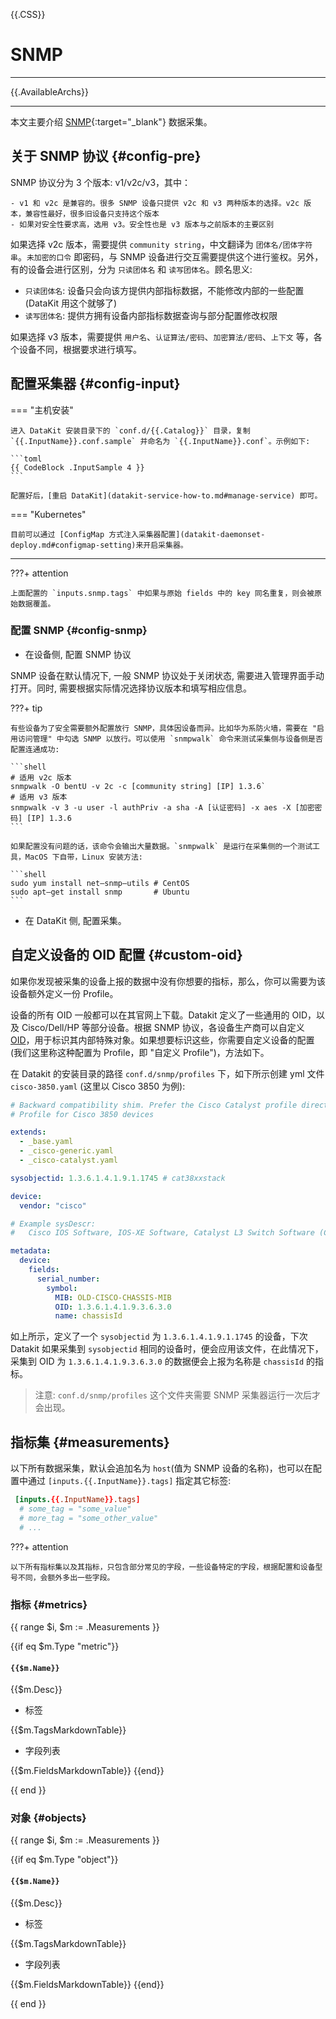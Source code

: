 {{.CSS}}
# SNMP
---

{{.AvailableArchs}}

---

本文主要介绍 [SNMP](https://en.wikipedia.org/wiki/Simple_Network_Management_Protocol){:target="_blank"} 数据采集。

## 关于 SNMP 协议 {#config-pre}

SNMP 协议分为 3 个版本: v1/v2c/v3，其中：

    - v1 和 v2c 是兼容的。很多 SNMP 设备只提供 v2c 和 v3 两种版本的选择。v2c 版本，兼容性最好，很多旧设备只支持这个版本
    - 如果对安全性要求高，选用 v3。安全性也是 v3 版本与之前版本的主要区别

如果选择 v2c 版本，需要提供 `community string`，中文翻译为 `团体名/团体字符串`。`未加密的口令` 即密码，与 SNMP 设备进行交互需要提供这个进行鉴权。另外，有的设备会进行区别，分为 `只读团体名` 和 `读写团体名`。顾名思义:

- `只读团体名`: 设备只会向该方提供内部指标数据，不能修改内部的一些配置(DataKit 用这个就够了)
- `读写团体名`: 提供方拥有设备内部指标数据查询与部分配置修改权限

如果选择 v3 版本，需要提供 `用户名`、`认证算法/密码`、`加密算法/密码`、`上下文` 等，各个设备不同，根据要求进行填写。

## 配置采集器 {#config-input}

=== "主机安装"

    进入 DataKit 安装目录下的 `conf.d/{{.Catalog}}` 目录，复制 `{{.InputName}}.conf.sample` 并命名为 `{{.InputName}}.conf`。示例如下: 
    
    ```toml
    {{ CodeBlock .InputSample 4 }}
    ```

    配置好后，[重启 DataKit](datakit-service-how-to.md#manage-service) 即可。

=== "Kubernetes"

    目前可以通过 [ConfigMap 方式注入采集器配置](datakit-daemonset-deploy.md#configmap-setting)来开启采集器。

---
    
???+ attention

    上面配置的 `inputs.snmp.tags` 中如果与原始 fields 中的 key 同名重复，则会被原始数据覆盖。


### 配置 SNMP {#config-snmp}

- 在设备侧, 配置 SNMP 协议

SNMP 设备在默认情况下, 一般 SNMP 协议处于关闭状态, 需要进入管理界面手动打开。同时, 需要根据实际情况选择协议版本和填写相应信息。

???+ tip

    有些设备为了安全需要额外配置放行 SNMP，具体因设备而异。比如华为系防火墙，需要在 "启用访问管理" 中勾选 SNMP 以放行。可以使用 `snmpwalk` 命令来测试采集侧与设备侧是否配置连通成功: 

    ```shell
    # 适用 v2c 版本
    snmpwalk -O bentU -v 2c -c [community string] [IP] 1.3.6` 
    # 适用 v3 版本
    snmpwalk -v 3 -u user -l authPriv -a sha -A [认证密码] -x aes -X [加密密码] [IP] 1.3.6 
    ```

    如果配置没有问题的话，该命令会输出大量数据。`snmpwalk` 是运行在采集侧的一个测试工具，MacOS 下自带，Linux 安装方法: 

    ```shell
    sudo yum install net–snmp–utils # CentOS
    sudo apt–get install snmp       # Ubuntu
    ```

- 在 DataKit 侧, 配置采集。

## 自定义设备的 OID 配置 {#custom-oid}

如果你发现被采集的设备上报的数据中没有你想要的指标，那么，你可以需要为该设备额外定义一份 Profile。

设备的所有 OID 一般都可以在其官网上下载。Datakit 定义了一些通用的 OID，以及 Cisco/Dell/HP 等部分设备。根据 SNMP 协议，各设备生产商可以自定义 [OID](https://www.dpstele.com/snmp/what-does-oid-network-elements.php)，用于标识其内部特殊对象。如果想要标识这些，你需要自定义设备的配置(我们这里称这种配置为 Profile，即 "自定义 Profile")，方法如下。

在 Datakit 的安装目录的路径 `conf.d/snmp/profiles` 下，如下所示创建 yml 文件 `cisco-3850.yaml` (这里以 Cisco 3850 为例):

``` yaml
# Backward compatibility shim. Prefer the Cisco Catalyst profile directly
# Profile for Cisco 3850 devices

extends:
  - _base.yaml
  - _cisco-generic.yaml
  - _cisco-catalyst.yaml

sysobjectid: 1.3.6.1.4.1.9.1.1745 # cat38xxstack

device:
  vendor: "cisco"

# Example sysDescr:
#   Cisco IOS Software, IOS-XE Software, Catalyst L3 Switch Software (CAT3K_CAA-UNIVERSALK9-M), Version 03.06.06E RELEASE SOFTWARE (fc1) Technical Support: http://www.cisco.com/techsupport Copyright (c) 1986-2016 by Cisco Systems, Inc. Compiled Sat 17-Dec-

metadata:
  device:
    fields:
      serial_number:
        symbol:
          MIB: OLD-CISCO-CHASSIS-MIB
          OID: 1.3.6.1.4.1.9.3.6.3.0
          name: chassisId
```

如上所示，定义了一个 `sysobjectid` 为 `1.3.6.1.4.1.9.1.1745` 的设备，下次 Datakit 如果采集到 `sysobjectid` 相同的设备时，便会应用该文件，在此情况下，采集到 OID 为 `1.3.6.1.4.1.9.3.6.3.0` 的数据便会上报为名称是 `chassisId` 的指标。

> 注意: `conf.d/snmp/profiles` 这个文件夹需要 SNMP 采集器运行一次后才会出现。

## 指标集 {#measurements}

以下所有数据采集，默认会追加名为 `host`(值为 SNMP 设备的名称)，也可以在配置中通过 `[inputs.{{.InputName}}.tags]` 指定其它标签:

``` toml
 [inputs.{{.InputName}}.tags]
  # some_tag = "some_value"
  # more_tag = "some_other_value"
  # ...
```

???+ attention

    以下所有指标集以及其指标，只包含部分常见的字段，一些设备特定的字段，根据配置和设备型号不同，会额外多出一些字段。

### 指标 {#metrics}

{{ range $i, $m := .Measurements }}

{{if eq $m.Type "metric"}}

#### `{{$m.Name}}`

{{$m.Desc}}

- 标签

{{$m.TagsMarkdownTable}}

- 字段列表

{{$m.FieldsMarkdownTable}}
{{end}}

{{ end }}

### 对象 {#objects}

{{ range $i, $m := .Measurements }}

{{if eq $m.Type "object"}}

#### `{{$m.Name}}`

{{$m.Desc}}

- 标签

{{$m.TagsMarkdownTable}}

- 字段列表

{{$m.FieldsMarkdownTable}}
{{end}}

{{ end }}
